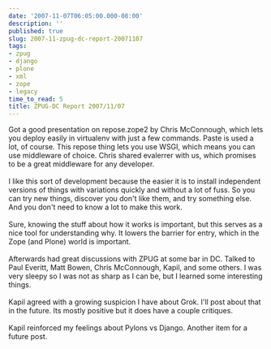 ```yaml
---
date: '2007-11-07T06:05:00.000-08:00'
description: ''
published: true
slug: 2007-11-zpug-dc-report-20071107
tags:
- zpug
- django
- plone
- xml
- zope
- legacy
time_to_read: 5
title: ZPUG-DC Report 2007/11/07
---
```


Got a good presentation on repose.zope2 by Chris McConnough, which lets you deploy easily in virtualenv with just a few commands.  Paste is used a lot, of course.  This repose thing lets you use WSGI, which means you can use middleware of choice.  Chris shared evalerrer with us, which promises to be a great middleware for any developer.<br /><br />I like this sort of development because the easier it is to install independent versions of things with variations quickly and without a lot of fuss.  So you can try new things, discover you don't like them, and try something else.  And you don't need to know a lot to make this work.<br /><br />Sure, knowing the stuff about how it works is important, but this serves as a nice tool for understanding why.  It lowers the barrier for entry, which in the Zope (and Plone) world is important.<br /><br />Afterwards had great discussions with ZPUG at some bar in DC.  Talked to Paul Everitt, Matt Bowen, Chris McConnough, Kapil, and some others.  I was very sleepy so I was not as sharp as I can be, but I learned some interesting things.<br /><br />Kapil agreed with a growing suspicion I have about Grok. I'll post about that in the future.  Its mostly positive but it does have a couple critiques.<br /><br />Kapil reinforced my feelings about Pylons vs Django. Another item for a future post.